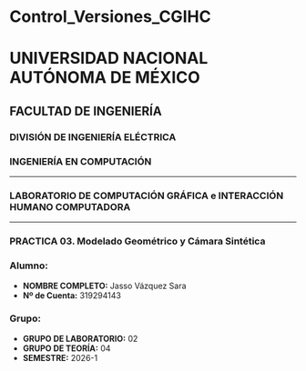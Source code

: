 # Control_Versiones_CGIHC

# UNIVERSIDAD NACIONAL AUTÓNOMA DE MÉXICO
## FACULTAD DE INGENIERÍA
### DIVISIÓN DE INGENIERÍA ELÉCTRICA
### INGENIERÍA EN COMPUTACIÓN

---

### LABORATORIO DE COMPUTACIÓN GRÁFICA e INTERACCIÓN HUMANO COMPUTADORA

---
### PRACTICA 03. Modelado Geométrico y Cámara Sintética

### Alumno:
* **NOMBRE COMPLETO:** Jasso Vázquez Sara
* **Nº de Cuenta:** 319294143

### Grupo:
* **GRUPO DE LABORATORIO:** 02
* **GRUPO DE TEORÍA:** 04
* **SEMESTRE:** 2026-1